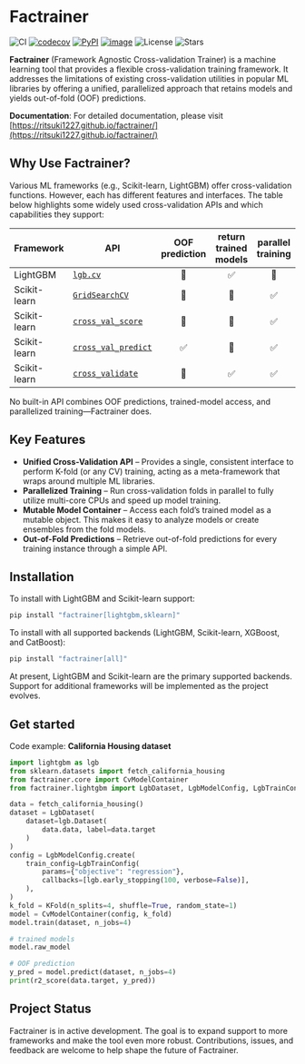 # Factrainer

![CI](https://github.com/ritsuki1227/factrainer/actions/workflows/ci.yaml/badge.svg)
[![codecov](https://codecov.io/gh/ritsuki1227/factrainer/branch/main/graph/badge.svg)](https://codecov.io/gh/ritsuki1227/factrainer)
[![PyPI](https://img.shields.io/pypi/v/factrainer.svg)](https://pypi.python.org/project/factrainer)
[![image](https://img.shields.io/pypi/pyversions/factrainer.svg)](https://pypi.python.org/pypi/factrainer)
![License](https://img.shields.io/github/license/ritsuki1227/factrainer.svg)
![Stars](https://img.shields.io/github/stars/ritsuki1227/factrainer.svg?style=social)

**Factrainer** (Framework Agnostic Cross-validation Trainer) is a machine learning tool that provides a flexible cross-validation training framework. It addresses the limitations of existing cross-validation utilities in popular ML libraries by offering a unified, parallelized approach that retains models and yields out-of-fold (OOF) predictions.

**Documentation**: For detailed documentation, please visit [https://ritsuki1227.github.io/factrainer/](https://ritsuki1227.github.io/factrainer/)

## Why Use Factrainer?

Various ML frameworks (e.g., Scikit-learn, LightGBM) offer cross-validation functions. However, each has different features and interfaces. The table below highlights some widely used cross-validation APIs and which capabilities they support:

| Framework    | API                                                                                                                     | OOF prediction | return trained models | parallel training |
| ------------ | ----------------------------------------------------------------------------------------------------------------------- | :------------: | :-------------------: | :---------------: |
| LightGBM     | [`lgb.cv`](https://lightgbm.readthedocs.io/en/stable/pythonapi/lightgbm.cv.html)                                        |       🚫       |          ✅️          |        🚫         |
| Scikit-learn | [`GridSearchCV`](https://scikit-learn.org/stable/modules/generated/sklearn.model_selection.GridSearchCV.html)           |       🚫       |          🚫           |        ✅️        |
| Scikit-learn | [`cross_val_score`](https://scikit-learn.org/stable/modules/generated/sklearn.model_selection.cross_val_score.html)     |       🚫       |          🚫           |        ✅️        |
| Scikit-learn | [`cross_val_predict`](https://scikit-learn.org/stable/modules/generated/sklearn.model_selection.cross_val_predict.html) |      ✅️       |          🚫           |        ✅️        |
| Scikit-learn | [`cross_validate`](https://scikit-learn.org/stable/modules/generated/sklearn.model_selection.cross_validate.html)       |       🚫       |          ✅️          |        ✅️        |

No built-in API combines OOF predictions, trained-model access, and parallelized training—Factrainer does.

## Key Features

- **Unified Cross-Validation API** – Provides a single, consistent interface to perform K-fold (or any CV) training, acting as a meta-framework that wraps around multiple ML libraries.
- **Parallelized Training** – Run cross-validation folds in parallel to fully utilize multi-core CPUs and speed up model training.
- **Mutable Model Container** – Access each fold’s trained model as a mutable object. This makes it easy to analyze models or create ensembles from the fold models.
- **Out-of-Fold Predictions** – Retrieve out-of-fold predictions for every training instance through a simple API.

## Installation

To install with LightGBM and Scikit-learn support:

```sh
pip install "factrainer[lightgbm,sklearn]"
```

To install with all supported backends (LightGBM, Scikit-learn, XGBoost, and CatBoost):

```sh
pip install "factrainer[all]"
```

At present, LightGBM and Scikit-learn are the primary supported backends. Support for additional frameworks will be implemented as the project evolves.

## Get started

Code example: **California Housing dataset**

```python
import lightgbm as lgb
from sklearn.datasets import fetch_california_housing
from factrainer.core import CvModelContainer
from factrainer.lightgbm import LgbDataset, LgbModelConfig, LgbTrainConfig

data = fetch_california_housing()
dataset = LgbDataset(
    dataset=lgb.Dataset(
        data.data, label=data.target
    )
)
config = LgbModelConfig.create(
    train_config=LgbTrainConfig(
        params={"objective": "regression"},
        callbacks=[lgb.early_stopping(100, verbose=False)],
    ),
)
k_fold = KFold(n_splits=4, shuffle=True, random_state=1)
model = CvModelContainer(config, k_fold)
model.train(dataset, n_jobs=4)

# trained models
model.raw_model

# OOF prediction
y_pred = model.predict(dataset, n_jobs=4)
print(r2_score(data.target, y_pred))
```

## Project Status

Factrainer is in active development. The goal is to expand support to more frameworks and make the tool even more robust. Contributions, issues, and feedback are welcome to help shape the future of Factrainer.
